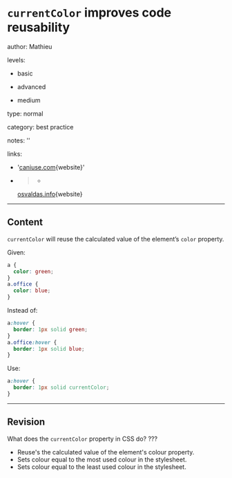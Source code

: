 # `currentColor` improves code reusability 
author: Mathieu

levels:

  - basic

  - advanced

  - medium

type: normal

category: best practice

notes: ''

links:

  - '[caniuse.com](http://caniuse.com/#feat=currentcolor){website}'

  - >-
    [osvaldas.info](http://osvaldas.info/keeping-css-short-with-currentcolor){website}

---
## Content

`currentColor` will reuse the calculated value of the element’s `color` property.

Given:
```css
a {
  color: green;
}
a.office {
  color: blue;
}
```

Instead of:
```css
a:hover {
  border: 1px solid green;
}
a.office:hover {
  border: 1px solid blue;
}
```
Use:
```css
a:hover {
  border: 1px solid currentColor;
}
```

---
## Revision

What does the `currentColor` property in CSS do? ???
* Reuse's the calculated value of the element's colour property.
* Sets colour equal to the most used colour in the stylesheet.
* Sets colour equal to the least used colour in the stylesheet.